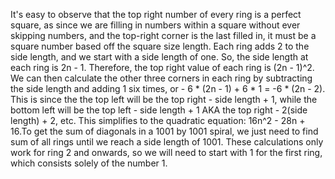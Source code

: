 It's easy to observe that the top right number of every ring is a perfect square, as since we are filling in numbers within a square without ever skipping numbers, and the top-right corner is the last filled in, it must be a square number based off the square size length. Each ring adds 2 to the side length, and we start with a side length of one. So, the side length at each ring is 2n - 1. Therefore, the top right value of each ring is (2n - 1)^2. We can then calculate the other three corners in each ring by subtracting the side length and adding 1 six times, or - 6 * (2n - 1) + 6 * 1 = -6 * (2n - 2). This is since the the top left will be the top right - side length + 1, while the bottom left will be the top left - side length + 1 AKA the top right - 2(side length) + 2, etc. This simplifies to the quadratic equation: 16n^2 - 28n + 16.To get the sum of diagonals in a 1001 by 1001 spiral, we just need to find sum of all rings until we reach a side length of 1001. These calculations only work for ring 2 and onwards, so we will need to start with 1 for the first ring, which consists solely of the number 1.